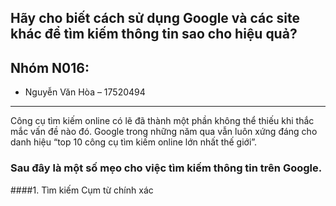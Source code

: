 ## Hãy cho biết cách sử dụng Google và các site khác để tìm kiếm thông tin sao cho hiệu quả?

## Nhóm N016:
- Nguyễn Văn Hòa – 17520494

---

Công cụ tìm kiếm online có lẽ đã thành một phần không thể thiếu khi thắc mắc vấn đề nào đó. Google trong những năm qua vẫn luôn xứng đáng cho danh hiệu “top 10 công cụ tìm kiếm online lớn nhất thế giới”.
### Sau đây là một số mẹo cho việc tìm kiếm thông tin trên Google.

####1.  Tìm kiếm Cụm từ chính xác

